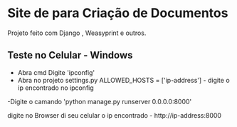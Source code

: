 # Site de para Criação de Documentos
Projeto feito com Django , Weasyprint e outros.

## Teste no Celular - Windows
- Abra cmd 
        Digite 'ipconfig' 
- Abra no projeto settings.py 
        ALLOWED_HOSTS = ['ip-address'] - digite o ip encontrado no ipconfig

-Digite o camando 'python manage.py runserver 0.0.0.0:8000'

digite no Browser di seu celular o ip encontrado -  http://ip-address:8000
